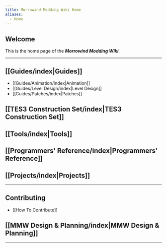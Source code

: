 ```yaml
---
title: Morrowind Modding Wiki Home
aliases:
  - Home
---
```

## Welcome

This is the home page of the ***Morrowind Modding Wiki***.

---

## [[Guides/index|Guides]]

- [[Guides/Animation/index|Animation]]
- [[Guides/Level Design/index|Level Design]]
- [[Guides/Patches/index|Patches]]

## [[TES3 Construction Set/index|TES3 Construction Set]]

## [[Tools/index|Tools]]

## [[Programmers' Reference/index|Programmers' Reference]]

## [[Projects/index|Projects]]

---
## Contributing
  - [[How To Contribute]]

## [[MMW Design & Planning/index|MMW Design & Planning]]

---
